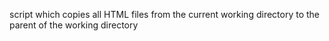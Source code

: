 script which copies all HTML files from the current working directory to the parent of the working directory
